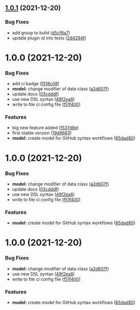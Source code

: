## [1.0.1](https://github.com/nicolasfara/gradle-github-actions/compare/1.0.0...1.0.1) (2021-12-20)


### Bug Fixes

* add group to build ([d5cf8a7](https://github.com/nicolasfara/gradle-github-actions/commit/d5cf8a74765d29ab1aae9f292e5058c8e5b13089))
* update plugin id into tests ([2d4294f](https://github.com/nicolasfara/gradle-github-actions/commit/2d4294fc6e80721d01b82c1d1904cdebd786f373))

# 1.0.0 (2021-12-20)


### Bug Fixes

* add ci badge ([f518c08](https://github.com/nicolasfara/gradle-github-actions/commit/f518c088ae408808cd9c2438ccd545646a059f56))
* **model:** change modifier of data class ([a2d607f](https://github.com/nicolasfara/gradle-github-actions/commit/a2d607fd5aa7e1f6269a143adece9304c0aa6edf))
* update docs ([03cdddf](https://github.com/nicolasfara/gradle-github-actions/commit/03cdddfbd82b92558d6fc5c6e4b6d5cc0292159f))
* use new DSL syntax ([49f2ea6](https://github.com/nicolasfara/gradle-github-actions/commit/49f2ea610df52c3cbb082d7cd51c2a96e538c0d5))
* write to file ci config file ([f51f400](https://github.com/nicolasfara/gradle-github-actions/commit/f51f400526fece7e7ef5ab80a8057fa1dc67e789))


### Features

* big new feature added ([f537d8e](https://github.com/nicolasfara/gradle-github-actions/commit/f537d8ec15e4a274a2ed7f8f92646226cb6307ba))
* first stable version ([19d9683](https://github.com/nicolasfara/gradle-github-actions/commit/19d96839c267ef8a4e5edfc50850511de9cf1f88))
* **model:** create model for GitHub syntax workflows ([65dad80](https://github.com/nicolasfara/gradle-github-actions/commit/65dad80541c52fa4b8ad24e8492ea201c456eb2a))

# 1.0.0 (2021-12-20)


### Bug Fixes

* **model:** change modifier of data class ([a2d607f](https://github.com/nicolasfara/gradle-github-actions/commit/a2d607fd5aa7e1f6269a143adece9304c0aa6edf))
* update docs ([03cdddf](https://github.com/nicolasfara/gradle-github-actions/commit/03cdddfbd82b92558d6fc5c6e4b6d5cc0292159f))
* use new DSL syntax ([49f2ea6](https://github.com/nicolasfara/gradle-github-actions/commit/49f2ea610df52c3cbb082d7cd51c2a96e538c0d5))
* write to file ci config file ([f51f400](https://github.com/nicolasfara/gradle-github-actions/commit/f51f400526fece7e7ef5ab80a8057fa1dc67e789))


### Features

* **model:** create model for GitHub syntax workflows ([65dad80](https://github.com/nicolasfara/gradle-github-actions/commit/65dad80541c52fa4b8ad24e8492ea201c456eb2a))

# 1.0.0 (2021-12-20)


### Bug Fixes

* **model:** change modifier of data class ([a2d607f](https://github.com/nicolasfara/gradle-github-actions/commit/a2d607fd5aa7e1f6269a143adece9304c0aa6edf))
* use new DSL syntax ([49f2ea6](https://github.com/nicolasfara/gradle-github-actions/commit/49f2ea610df52c3cbb082d7cd51c2a96e538c0d5))
* write to file ci config file ([f51f400](https://github.com/nicolasfara/gradle-github-actions/commit/f51f400526fece7e7ef5ab80a8057fa1dc67e789))


### Features

* **model:** create model for GitHub syntax workflows ([65dad80](https://github.com/nicolasfara/gradle-github-actions/commit/65dad80541c52fa4b8ad24e8492ea201c456eb2a))
